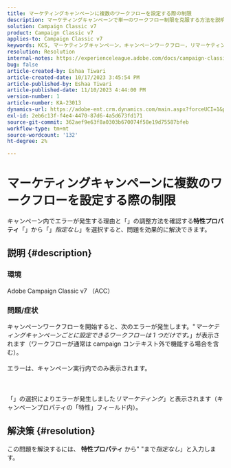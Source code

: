 ```yaml
---
title: マーケティングキャンペーンに複数のワークフローを設定する際の制限
description: マーケティングキャンペーンで単一のワークフロー制限を克服する方法を説明します。
solution: Campaign Classic v7
product: Campaign Classic v7
applies-to: Campaign Classic v7
keywords: KCS, マーケティングキャンペーン，キャンペーンワークフロー，リマーケティング，ネイチャーフィールド，ACC, Adobe Campaign Classic, トラブルシューティング
resolution: Resolution
internal-notes: https://experienceleague.adobe.com/docs/campaign-classic/using/orchestrating-campaigns/orchestrate-campaigns/marketing-campaign-templates.html?lang=en#general-configuration
bug: false
article-created-by: Eshaa Tiwari
article-created-date: 10/17/2023 3:45:54 PM
article-published-by: Eshaa Tiwari
article-published-date: 11/10/2023 4:44:00 PM
version-number: 1
article-number: KA-23013
dynamics-url: https://adobe-ent.crm.dynamics.com/main.aspx?forceUCI=1&pagetype=entityrecord&etn=knowledgearticle&id=b4942d3f-046d-ee11-8df0-6045bd006a22
exl-id: 2eb6c13f-f4e4-4470-87d6-4a5d673fd171
source-git-commit: 362aef9e63f8a0303b670074f58e19d75587bfeb
workflow-type: tm+mt
source-wordcount: '132'
ht-degree: 2%

---
```


# マーケティングキャンペーンに複数のワークフローを設定する際の制限


キャンペーン内でエラーが発生する理由と「」の調整方法を確認する<b>特性プロパティ</b>「」から「」*指定なし*」を選択すると、問題を効果的に解決できます。

## 説明 {#description}


### 環境

Adobe Campaign Classic v7 （ACC）

### 問題/症状

キャンペーンワークフローを開始すると、次のエラーが発生します。&quot;*マーケティングキャンペーンごとに設定できるワークフローは 1 つだけです。*」が表示されます（ワークフローが通常は campaign コンテキスト外で機能する場合を含む）。
<br><br>エラーは、キャンペーン実行内でのみ表示されます。<br><br> <br><br>「」の選択によりエラーが発生しました&#x200B;*リマーケティング*」と表示されます（キャンペーンプロパティの「特性」フィールド内）。<br>

## 解決策 {#resolution}


この問題を解決するには、 <b>特性プロパティ</b> から&quot; &quot;まで&#x200B;*指定なし*」と入力します。
